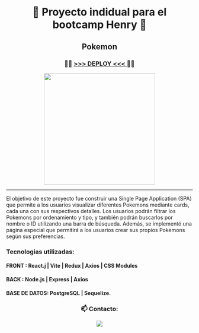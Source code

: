 <h1 align="center">🚀 Proyecto indidual para el bootcamp Henry 🚀</h1> 
<h2 align="center">Pokemon</h2>
<h3 align="center" >
  👨‍💻
<a href="https://pokemon-app-ten-iota.vercel.app/" target="_blank">
 >>> DEPLOY <<<
</a>
   👨‍💻
</h3>


<div align="center">
  <a href="https://pokemon-app-ten-iota.vercel.app/" target="_blank">
  <img  src="https://media.tenor.com/zBu-HZC4bQQAAAAC/pikachu-pokemon.gif" width=300px/>
  </a>
</div>

<hr/>
El objetivo de este proyecto fue construir una Single Page Application (SPA) que permite a los usuarios
visualizar diferentes Pokemons mediante cards, cada una con sus respectivos detalles. Los usuarios
podrán filtrar los Pokemons por ordenamiento y tipo, y también podrán buscarlos por nombre o ID
utilizando una barra de búsqueda. Además, se implementó una página especial que permitirá a los
usuarios crear sus propios Pokemons según sus preferencias.
<h3>Tecnologias utilizadas:</h3>
<h4>FRONT : React.j | Vite | Redux | Axios | CSS Modules</h4>
<h4>BACK : Node.js | Express | Axios</h4>
<h4>BASE DE DATOS: PostgreSQL | Sequelize.</h4>
<h3  align="center">📫 Contacto:</h3>
<div align="center">
  <a href="https://www.linkedin.com/in/lucasgastoncorrea/" target="_blank" >
       <img src="https://skillicons.dev/icons?i=linkedin" />
     </a>

</div>

